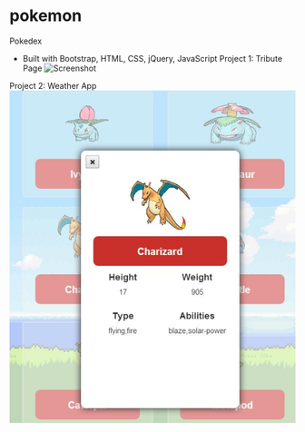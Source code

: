 # pokemon
Pokedex
- Built with Bootstrap, HTML, CSS, jQuery, JavaScript
Project 1: Tribute Page
![Screenshot](img/image.jpg)

Project 2: Weather App
![Screenshot](img/modal.png)

